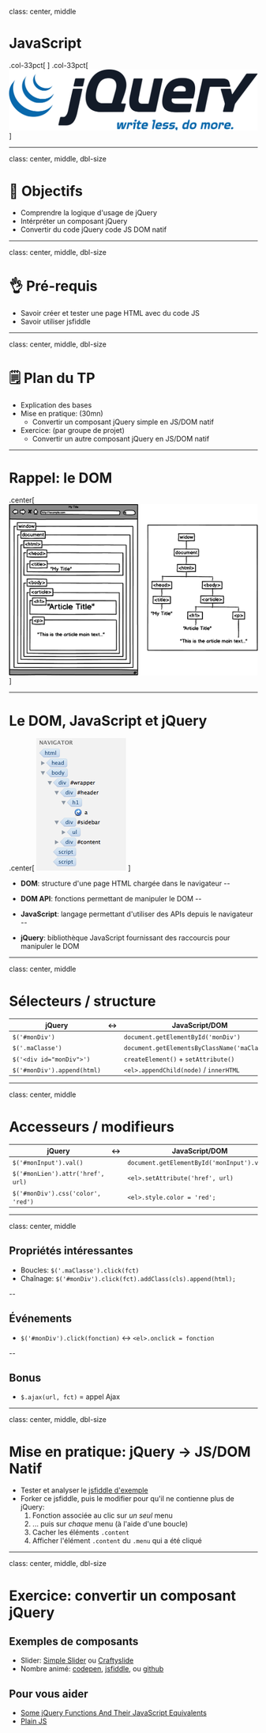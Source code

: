 class: center, middle

# JavaScript
.col-33pct[&nbsp;]
.col-33pct[
  ![jquery logo](./img/jquery.svg)
]

---
class: center, middle, dbl-size
# 🎯 Objectifs

+ Comprendre la logique d'usage de jQuery
+ Intérpréter un composant jQuery
+ Convertir du code jQuery code JS DOM natif

---
class: center, middle, dbl-size
# 👌 Pré-requis

+ Savoir créer et tester une page HTML avec du code JS
+ Savoir utiliser jsfiddle

---
class: center, middle, dbl-size
# 🗒️ Plan du TP

- Explication des bases
- Mise en pratique: (30mn)
    + Convertir un composant jQuery simple en JS/DOM natif
- Exercice: (par groupe de projet)
    + Convertir un autre composant jQuery en JS/DOM natif

---
# Rappel: le DOM

.center[
  ![html dom](./img/dom.png)
]

---
# Le DOM, JavaScript et jQuery

.center[
  ![html dom tree](./img/dom-tree.png)
]

- **DOM**: structure d'une page HTML chargée dans le navigateur
--

- **DOM API**: fonctions permettant de manipuler le DOM
--

- **JavaScript**: langage permettant d'utiliser des APIs depuis le navigateur
--

- **jQuery**: bibliothèque JavaScript fournissant des raccourcis pour manipuler le DOM

---
class: center, middle
# Sélecteurs / structure

jQuery                      | ↔ | JavaScript/DOM
--------------------------- | - | ---------------------------
`$('#monDiv')`              |   | `document.getElementById('monDiv')`
`$('.maClasse')`            |   | `document.getElementsByClassName('maClasse')`
`$('<div id="monDiv">')`    |   | `createElement()` + `setAttribute()`
`$('#monDiv').append(html)` |   | `<el>.appendChild(node)` / `innerHTML`

---
class: center, middle
# Accesseurs / modifieurs

jQuery                      | ↔ | JavaScript/DOM
--------------------------- | - | ---------------------------
`$('#monInput').val()` | | `document.getElementById('monInput').value`
`$('#monLien').attr('href', url)` | | `<el>.setAttribute('href', url)`
`$('#monDiv').css('color', 'red')` | | `<el>.style.color = 'red';`

---
class: center, middle
## Propriétés intéressantes

- Boucles: `$('.maClasse').click(fct)`
- Chaînage: `$('#monDiv').click(fct).addClass(cls).append(html);`

--

## Événements

- `$('#monDiv').click(fonction)` ↔ `<el>.onclick = fonction`

--

## Bonus

- `$.ajax(url, fct)` = appel Ajax

---
class: center, middle, dbl-size
# Mise en pratique: jQuery -> JS/DOM Natif

- Tester et analyser le [jsfiddle d'exemple](http://jsfiddle.net/adrienjoly/kfev26f3/)
- Forker ce jsfiddle, puis le modifier pour qu'il ne contienne plus de jQuery:
  1. Fonction associée au clic sur *un seul* menu
  2. ... puis sur *chaque* menu (à l'aide d'une boucle)
  3. Cacher les éléments `.content`
  4. Afficher l'élément `.content` du `.menu` qui a été cliqué

---
class: center, middle, dbl-size
# Exercice: convertir un composant jQuery

## Exemples de composants

- Slider: [Simple Slider](http://www.webdeveloperjuice.com/2010/01/12/lightest-jquery-content-slider-ever-made-380-bytes/) ou [Craftyslide](http://projects.craftedpixelz.co.uk/craftyslide/)
- Nombre animé: [codepen](http://codepen.io/shivasurya/pen/FatiB), [jsfiddle](http://jsfiddle.net/4v2wK/), ou [github](https://github.com/talmand/jquery-animate-numbers)

## Pour vous aider

- [Some jQuery Functions And Their JavaScript Equivalents](http://callmenick.com/post/jquery-functions-javascript-equivalents)
- [Plain JS](https://plainjs.com/javascript/)
